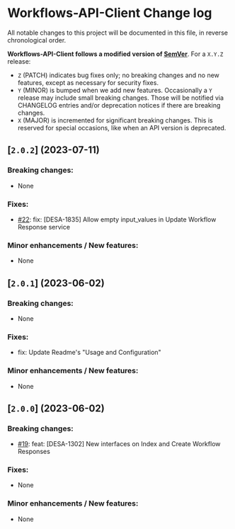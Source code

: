 # Workflows-API-Client Change log

All notable changes to this project will be documented in this file, in reverse chronological order.

**Workflows-API-Client follows a modified version of [SemVer](http://semver.org)**. For a `X.Y.Z` release:

* `Z` (PATCH) indicates bug fixes only; no breaking changes and no new features, except as necessary for security fixes.
* `Y` (MINOR) is bumped when we add new features. Occasionally a `Y` release may include small breaking changes. Those will be notified via CHANGELOG entries and/or deprecation notices if there are breaking changes.
* `X` (MAJOR) is incremented for significant breaking changes. This is reserved for special occasions, like when an API version is deprecated.

## [`2.0.2`] (2023-07-11)

### Breaking changes:
* None

### Fixes:
* [#22](https://github.com/widergy/Workflows-API-Client/pull/22): fix: [DESA-1835] Allow empty input_values in Update Workflow Response service

### Minor enhancements / New features:
* None

## [`2.0.1`] (2023-06-02)

### Breaking changes:
* None

### Fixes:
* fix: Update Readme's "Usage and Configuration"

### Minor enhancements / New features:
* None

## [`2.0.0`] (2023-06-02)

### Breaking changes:
* [#19](https://github.com/widergy/Workflows-API-Client/pull/19): feat: [DESA-1302] New interfaces on Index and Create Workflow Responses

### Fixes:
* None

### Minor enhancements / New features:
* None
